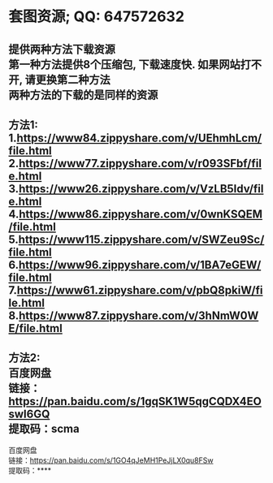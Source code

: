# 套图资源; QQ: 647572632
提供两种方法下载资源<br>
第一种方法提供8个压缩包, 下载速度快. 如果网站打不开, 请更换第二种方法<br>
两种方法的下载的是同样的资源<br>
-----------------------------------------------------------------------------------
方法1:<br>
1.https://www84.zippyshare.com/v/UEhmhLcm/file.html<br>
2.https://www77.zippyshare.com/v/r093SFbf/file.html<br>
3.https://www26.zippyshare.com/v/VzLB5Idv/file.html<br>
4.https://www86.zippyshare.com/v/0wnKSQEM/file.html<br>
5.https://www115.zippyshare.com/v/SWZeu9Sc/file.html<br>
6.https://www96.zippyshare.com/v/1BA7eGEW/file.html<br>
7.https://www61.zippyshare.com/v/pbQ8pkiW/file.html<br>
8.https://www87.zippyshare.com/v/3hNmW0WE/file.html<br>
-----------------------------------------------------------------------------------
方法2:<br>
百度网盘<br>
链接：https://pan.baidu.com/s/1gqSK1W5qgCQDX4EOswI6GQ<br>
提取码：scma<br>
-----------------------------------------------------------------------------------
百度网盘<br>
链接：https://pan.baidu.com/s/1GO4qJeMH1PeJjLX0qu8FSw<br>
提取码：****




